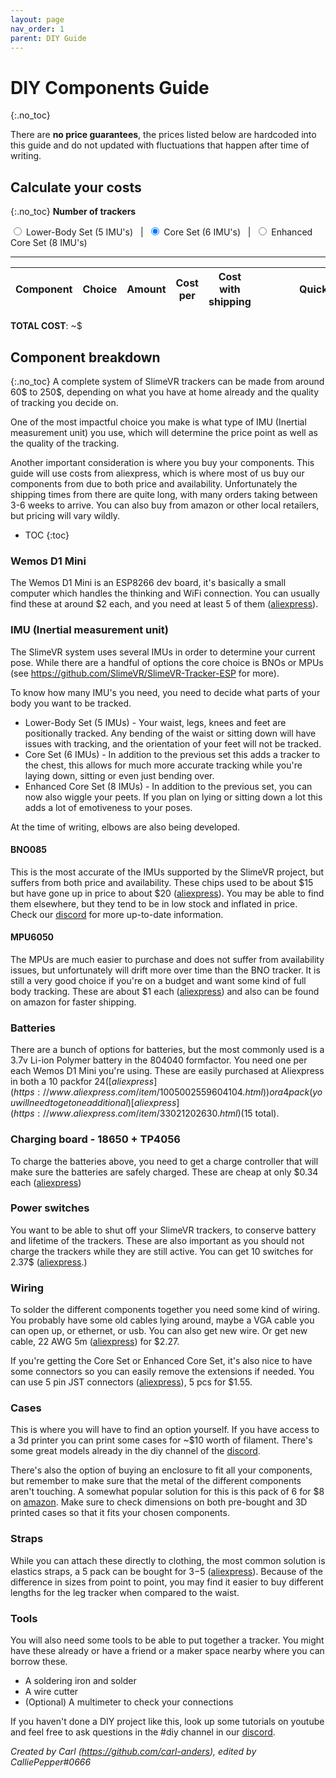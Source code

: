 ```yaml
---
layout: page
nav_order: 1
parent: DIY Guide
---
```


# DIY Components Guide
{:.no_toc}

There are **no price guarantees**, the prices listed below are hardcoded into this guide and do not updated with fluctuations that happen after time of writing.

## Calculate your costs
{:.no_toc}
**Number of trackers**

<label><input type="radio" name="diy-set" value="5"> Lower-Body Set (5 IMU's)</label>&nbsp; &nbsp;|&nbsp;
<label><input type="radio" name="diy-set" value="6" checked="checked"> Core Set (6 IMU's)</label>&nbsp; &nbsp;|&nbsp;
<label><input type="radio" name="diy-set" value="8"> Enhanced Core Set (8 IMU's)</label>

---

<table>
<thead>
<tr>
<th>Component</th>
<th>Choice</th>
<th>Amount</th>
<th>Cost per</th>
<th>Cost with shipping</th>
<th style="min-width: 200px">Quick link</th>
</tr>
</thead>
<tbody id="diy-components">
</tbody>
</table>

**TOTAL COST**: ~$<span id="diy-total"></span>

## Component breakdown
{:.no_toc}
A complete system of SlimeVR trackers can be made from around 60$ to 250$, depending on what you have at home already and the quality of tracking you decide on.

One of the most impactful choice you make is what type of IMU (Inertial measurement unit) you use, which will determine the price point as well as the quality of the tracking.

Another important consideration is where you buy your components. This guide will use costs from aliexpress, which is where most of us buy our components from due to both price and availability. Unfortunately the shipping times from there are quite long, with many orders taking between 3-6 weeks to arrive. You can also buy from amazon or other local retailers, but pricing will vary wildly.

* TOC
{:toc}

### Wemos D1 Mini
The Wemos D1 Mini is an ESP8266 dev board, it's basically a small computer which handles the thinking and WiFi connection. You can usually find these at around $2 each, and you need at least 5 of them ([aliexpress](https://www.aliexpress.com/wholesale?SearchText=D1+mini)).

### IMU (Inertial measurement unit)
The SlimeVR system uses several IMUs in order to determine your current pose. While there are a handful of options the core choice is BNOs or MPUs (see <https://github.com/SlimeVR/SlimeVR-Tracker-ESP> for more).

To know how many IMU's you need, you need to decide what parts of your body you want to be tracked.

* Lower-Body Set (5 IMUs) - Your waist, legs, knees and feet are positionally tracked. Any bending of the waist or sitting down will have issues with tracking, and the orientation of your feet will not be tracked.
* Core Set (6 IMUs) - In addition to the previous set this adds a tracker to the chest, this allows for much more accurate tracking while you're laying down, sitting or even just bending over.
* Enhanced Core Set (8 IMUs) - In addition to the previous set, you can now also wiggle your peets. If you plan on lying or sitting down a lot this adds a lot of emotiveness to your poses.

At the time of writing, elbows are also being developed.

#### BNO085
This is the most accurate of the IMUs supported by the SlimeVR project, but suffers from both price and availability. These chips used to be about $15 but have gone up in price to about $20 ([aliexpress](https://www.aliexpress.com/wholesale?SearchText=BNO085)). You may be able to find them elsewhere, but they tend to be in low stock and inflated in price. Check our [discord](https://discord.gg/SlimeVR) for more up-to-date information.

#### MPU6050
The MPUs are much easier to purchase and does not suffer from availability issues, but unfortunately will drift more over time than the BNO tracker. It is still a very good choice if you're on a budget and want some kind of full body tracking. These are about $1 each ([aliexpress](https://www.aliexpress.com/wholesale?SearchText=MPU6050)) and also can be found on amazon for faster shipping.

### Batteries
There are a bunch of options for batteries, but the most commonly used is a 3.7v Li-ion Polymer battery in the 804040 formfactor. You need one per each Wemos D1 Mini you're using. These are easily purchased at Aliexpress in both a 10 packfor $24 ([aliexpress](https://www.aliexpress.com/item/1005002559604104.html)) or a 4 pack (you will need to get one additional) [aliexpress](https://www.aliexpress.com/item/33021202630.html) ($15 total).

### Charging board - 18650 + TP4056
To charge the batteries above, you need to get a charge controller that will make sure the batteries are safely charged. These are cheap at only $0.34 each ([aliexpress](https://www.aliexpress.com/item/32649780468.html))

### Power switches
You want to be able to shut off your SlimeVR trackers, to conserve battery and lifetime of the trackers. These are also important as you should not charge the trackers while they are still active. You can get 10 switches for 2.37$ ([aliexpress](https://www.aliexpress.com/item/32975535599.html).)

### Wiring
To solder the different components together you need some kind of wiring. You probably have some old cables lying around, maybe a VGA cable you can open up, or ethernet, or usb. You can also get new wire. Or get new cable, 22 AWG 5m ([aliexpress](https://www.aliexpress.com/item/1005002632016529.html)) for $2.27.

If you're getting the Core Set or Enhanced Core Set, it's also nice to have some connectors so you can easily remove the extensions if needed. You can use 5 pin JST connectors ([aliexpress](https://www.aliexpress.com/item/1005002304293157.html)), 5 pcs for $1.55.

### Cases
This is where you will have to find an option yourself. If you have access to a 3d printer you can print some cases for ~$10 worth of filament. There's some great models already in the diy channel of the [discord](https://discord.gg/SlimeVR).

There's also the option of buying an enclosure to fit all your components, but remember to make sure that the metal of the different components aren't touching. A somewhat popular solution for this is this pack of 6 for $8 on [amazon](https://www.amazon.com/dp/B08T97JD6Z). Make sure to check dimensions on both pre-bought and 3D printed cases so that it fits your chosen components.

### Straps
While you can attach these directly to clothing, the most common solution is elastics straps, a 5 pack can be bought for $3-$5 ([aliexpress](https://www.aliexpress.com/item/1005002350231996.html)). Because of the difference in sizes from point to point, you may find it easier to buy different lengths for the leg tracker when compared to the waist.

### Tools
You will also need some tools to be able to put together a tracker. You might have these already or have a friend or a maker space nearby where you can borrow these.
* A soldering iron and solder
* A wire cutter
* (Optional) A multimeter to check your connections

If you haven't done a DIY project like this, look up some tutorials on youtube and feel free to ask questions in the #diy channel in our [discord](https://discord.gg/SlimeVR).

*Created by Carl (<https://github.com/carl-anders>), edited by CalliePepper#0666*
<script src="assets/js/diy.js"></script>
<style>@media (min-width: 50rem) { .main { max-width: 1100px !important; } }</style>
